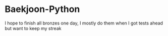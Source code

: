 # Baekjoon-Python
I hope to finish all bronzes one day, I mostly do them when I got tests ahead but want to keep my streak
